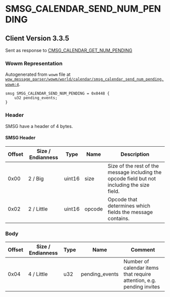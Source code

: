 # SMSG_CALENDAR_SEND_NUM_PENDING

## Client Version 3.3.5

Sent as response to [CMSG_CALENDAR_GET_NUM_PENDING](./cmsg_calendar_get_num_pending.md)

### Wowm Representation

Autogenerated from `wowm` file at [`wow_message_parser/wowm/world/calendar/smsg_calendar_send_num_pending.wowm:4`](https://github.com/gtker/wow_messages/tree/main/wow_message_parser/wowm/world/calendar/smsg_calendar_send_num_pending.wowm#L4).
```rust,ignore
smsg SMSG_CALENDAR_SEND_NUM_PENDING = 0x0448 {
    u32 pending_events;
}
```
### Header

SMSG have a header of 4 bytes.

#### SMSG Header

| Offset | Size / Endianness | Type   | Name   | Description |
| ------ | ----------------- | ------ | ------ | ----------- |
| 0x00   | 2 / Big           | uint16 | size   | Size of the rest of the message including the opcode field but not including the size field.|
| 0x02   | 2 / Little        | uint16 | opcode | Opcode that determines which fields the message contains.|

### Body

| Offset | Size / Endianness | Type | Name | Comment |
| ------ | ----------------- | ---- | ---- | ------- |
| 0x04 | 4 / Little | u32 | pending_events | Number of calendar items that require attention, e.g. pending invites |

